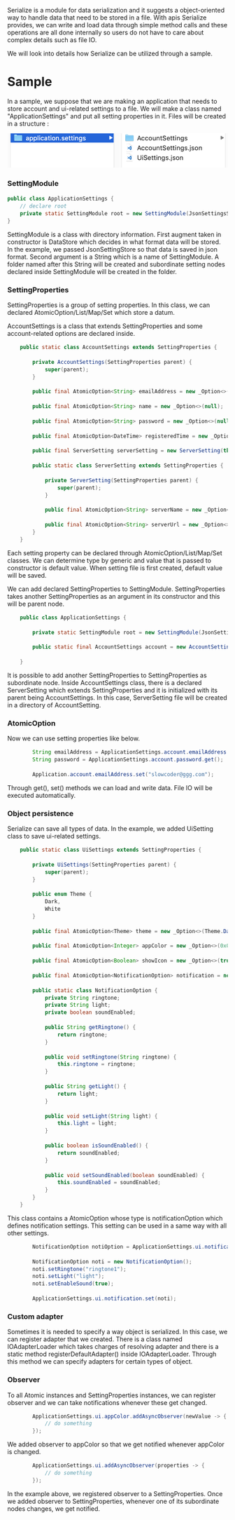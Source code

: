 Serialize is a module for data serialization and it suggests a object-oriented way to handle data that need to be stored in a file.
With apis Serialize provides, we can write and load data through simple method calls 
and these operations are all done internally so users do not have to care about complex details such as file IO.

We will look into details how Serialize can be utilized through a sample.

# Sample 
In a sample, we suppose that we are making an application that needs to store account and ui-related settings to a file.
We will make a class named "ApplicationSettings" and put all setting properties in it.
Files will be created in a structure :

![sample](sample/Sample1.png)


### SettingModule
```java
public class ApplicationSettings {
    // declare root
    private static SettingModule root = new SettingModule(JsonSettingsStore.instance, "application.settings");
}
```

SettingModule is a class with directory information. 
First augment taken in constructor is DataStore which decides in what format data will be stored.
In the example, we passed JsonSettingStore so that data is saved in json format. Second argument is a String which is a
name of SettingModule. A folder named after this String will be created and subordinate setting nodes declared inside
SettingModule will be created in the folder. 

### SettingProperties
SettingProperties is a group of setting properties. In this class, we can declared AtomicOption/List/Map/Set which
store a datum.

AccountSettings is a class that extends SettingProperties and 
some account-related options are declared inside.
```java
    public static class AccountSettings extends SettingProperties {

        private AccountSettings(SettingProperties parent) {
            super(parent);
        }

        public final AtomicOption<String> emailAddress = new _Option<>(null);

        public final AtomicOption<String> name = new _Option<>(null);

        public final AtomicOption<String> password = new _Option<>(null);

        public final AtomicOption<DateTime> registeredTime = new _Option<>(null);

        public final ServerSetting serverSetting = new ServerSetting(this);

        public static class ServerSetting extends SettingProperties {

            private ServerSetting(SettingProperties parent) {
                super(parent);
            }

            public final AtomicOption<String> serverName = new _Option<>(null);

            public final AtomicOption<String> serverUrl = new _Option<>(null);
        }
    }
```
Each setting property can be declared through AtomicOption/List/Map/Set classes. We can determine type by generic
and value that is passed to constructor is default value. When setting file is first created, default value will be saved.

We can add declared SettingProperties to SettingModule.
SettingProperties takes another SettingProperties as an argument in its constructor and this will be parent node.
```java
    public class ApplicationSettings {
    
        private static SettingModule root = new SettingModule(JsonSettingsStore.instance, "application.settings");
        
        public static final AccountSettings account = new AccountSettings(root); // SettingModule 을 부모로 설정
    
    }
```

It is possible to add another SettingProperties to SettingProperties as subordinate node. Inside AccountSettings class,
there is a declared ServerSetting which extends SettingProperties and it is initialized with its parent being AccountSettings. 
In this case, ServerSetting file will be created in a directory of AccountSetting.

### AtomicOption
Now we can use setting properties like below.
```java
        String emailAddress = ApplicationSettings.account.emailAddress.get();
        String password = ApplicationSettings.account.password.get();
        
        Application.account.emailAddress.set("slowcoder@ggg.com");
```
Through get(), set() methods we can load and write data. File IO will be executed automatically. 

### Object persistence
Serialize can save all types of data. 
In the example, we added UiSetting class to save ui-related settings.
```java
    public static class UiSettings extends SettingProperties {

        private UiSettings(SettingProperties parent) {
            super(parent);
        }

        public enum Theme {
            Dark,
            White
        }

        public final AtomicOption<Theme> theme = new _Option<>(Theme.Dark);

        public final AtomicOption<Integer> appColor = new _Option<>(0x0);

        public final AtomicOption<Boolean> showIcon = new _Option<>(true);

        public final AtomicOption<NotificationOption> notification = new _Option<>(null);

        public static class NotificationOption {
            private String ringtone;
            private String light;
            private boolean soundEnabled;

            public String getRingtone() {
                return ringtone;
            }

            public void setRingtone(String ringtone) {
                this.ringtone = ringtone;
            }

            public String getLight() {
                return light;
            }

            public void setLight(String light) {
                this.light = light;
            }

            public boolean isSoundEnabled() {
                return soundEnabled;
            }

            public void setSoundEnabled(boolean soundEnabled) {
                this.soundEnabled = soundEnabled;
            }
        }
    }
```
This class contains a AtomicOption whose type is notificationOption which defines notification settings.
This setting can be used in a same way with all other settings.
```java
        NotificationOption notiOption = ApplicationSettings.ui.notification.get();
        
        NotificationOption noti = new NotificationOption();
        noti.setRingtone("ringtone1");
        noti.setLight("light");
        noti.setEnableSound(true);
        
        ApplicationSettings.ui.notification.set(noti);
```

### Custom adapter
Sometimes it is needed to specify a way object is serialized. In this case, we can register adapter that we created.
There is a class named IOAdapterLoader which takes charges of resolving adapter and there is a static method
registerDefaultAdapter() inside IOAdapterLoader. Through this method we can specify adapters for certain types of object.

### Observer
To all Atomic instances and SettingProperties instances, we can register observer and we can take 
notifications whenever these get changed.
```java
        ApplicationSettings.ui.appColor.addAsyncObserver(newValue -> {
            // do something
        });

```
We added observer to appColor so that we get notified whenever appColor is changed.
```java
        ApplicationSettings.ui.addAsyncObserver(properties -> {
            // do something
        });

```
In the example above, we registered observer to a SettingProperties. Once we added observer to SettingProperties,
whenever one of its subordinate nodes changes, we get notified.



